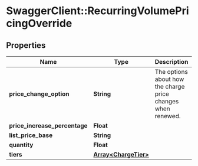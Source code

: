 # SwaggerClient::RecurringVolumePricingOverride

## Properties
Name | Type | Description | Notes
------------ | ------------- | ------------- | -------------
**price_change_option** | **String** | The options about how the charge price changes when renewed. | [optional] 
**price_increase_percentage** | **Float** |  | [optional] 
**list_price_base** | **String** |  | [optional] 
**quantity** | **Float** |  | [optional] 
**tiers** | [**Array&lt;ChargeTier&gt;**](ChargeTier.md) |  | [optional] 


